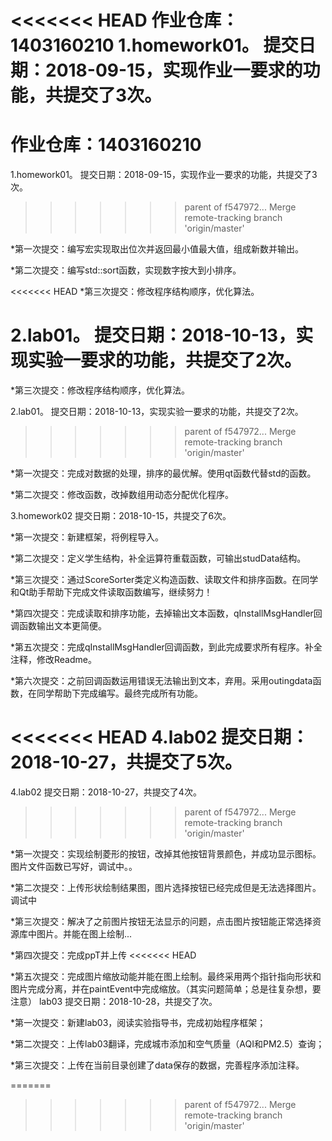 <<<<<<< HEAD
作业仓库：1403160210
1.homework01。 提交日期：2018-09-15，实现作业一要求的功能，共提交了3次。
=======

# 作业仓库：1403160210
1.homework01。 提交日期：2018-09-15，实现作业一要求的功能，共提交了3次。<br>
>>>>>>> parent of f547972... Merge remote-tracking branch 'origin/master'

*第一次提交：编写宏实现取出位次并返回最小值最大值，组成新数并输出。

*第二次提交：编写std::sort函数，实现数字按大到小排序。

<<<<<<< HEAD
*第三次提交：修改程序结构顺序，优化算法。

2.lab01。 提交日期：2018-10-13，实现实验一要求的功能，共提交了2次。
=======
*第三次提交：修改程序结构顺序，优化算法。<br>


2.lab01。 提交日期：2018-10-13，实现实验一要求的功能，共提交了2次。<br>
>>>>>>> parent of f547972... Merge remote-tracking branch 'origin/master'

*第一次提交：完成对数据的处理，排序的最优解。使用qt函数代替std的函数。

*第二次提交：修改函数，改掉数组用动态分配优化程序。

3.homework02 提交日期：2018-10-15，共提交了6次。

*第一次提交：新建框架，将例程导入。

*第二次提交：定义学生结构，补全运算符重载函数，可输出studData结构。

*第三次提交：通过ScoreSorter类定义构造函数、读取文件和排序函数。在同学和Qt助手帮助下完成文件读取函数编写，继续努力！

*第四次提交：完成读取和排序功能，去掉输出文本函数，qInstallMsgHandler回调函数输出文本更简便。

*第五次提交：完成qInstallMsgHandler回调函数，到此完成要求所有程序。补全注释，修改Readme。

*第六次提交：之前回调函数运用错误无法输出到文本，弃用。采用outingdata函数，在同学帮助下完成编写。最终完成所有功能。

<<<<<<< HEAD
4.lab02 提交日期：2018-10-27，共提交了5次。
=======

4.lab02 提交日期：2018-10-27，共提交了4次。
>>>>>>> parent of f547972... Merge remote-tracking branch 'origin/master'

*第一次提交：实现绘制菱形的按钮，改掉其他按钮背景颜色，并成功显示图标。图片文件函数已写好，调试中。。

*第二次提交：上传形状绘制结果图，图片选择按钮已经完成但是无法选择图片。调试中

*第三次提交：解决了之前图片按钮无法显示的问题，点击图片按钮能正常选择资源库中图片。并能在图上绘制...

*第四次提交：完成ppT并上传
<<<<<<< HEAD

*第五次提交：完成图片缩放动能并能在图上绘制。最终采用两个指针指向形状和图片完成分离，并在paintEvent中完成缩放。（其实问题简单；总是往复杂想，要注意）
lab03 提交日期：2018-10-28，共提交了次。

*第一次提交：新建lab03，阅读实验指导书，完成初始程序框架；

*第二次提交：上传lab03翻译，完成城市添加和空气质量（AQI和PM2.5）查询；

*第三次提交：上传在当前目录创建了data保存的数据，完善程序添加注释。



=======
>>>>>>> parent of f547972... Merge remote-tracking branch 'origin/master'
